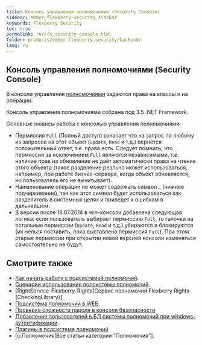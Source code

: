 ```yaml
---
title: Консоль управления полномочиями (Security Console)
sidebar: ember-flexberry-security_sidebar
keywords: Flexberry Security
toc: true
permalink: ru/efs_security-console.html
folder: products/ember-flexberry-security/backend/
lang: ru
---
```


## Консоль управления полномочиями (Security Console)

В консоли управления [полномочиями](right-manager-module.html) задаются права на классы и на операции.

Консоль управления полномочиями собрана под 3.5 .NET Framework.

Основные нюансы работы с консолью управления полномочиями:

* Пермиссия `Full` (Полный доступ) означает что на запрос по любому из запросов на этот объект (`Update`, `Read` и т.д.) вернётся положительный ответ, т.е. права есть. Следует помнить, что пермиссии за исключением `Full` являются независимыми, т.е. наличие прав на обновление не даёт автоматически права на чтение этого объекта (такое разделение реально может использоваться, например, при работе бизнес-сервера, когда объект обновляется, но пользователь его не вычитывает).
* Наименование операции не может содержать символ _ (нижнее подчеркивание), так как этот символ будет использоваться как разделитель в системных целях и приведет к ошибкам в дальнейшем.
* В версии после 18.07.2014 в win-консоли добавлена следующая логика: если пользователь выбирает пермиссию `Full`, то галочки на остальные пермиссии (`Update`, `Read` и т.д.) убираются и блокируются (их нельзя поставить, пока выставлена пермиссия `Full`). При этом старые пермиссии при открытии новой версией консоли изменяться самостоятельно не будут.

## Смотрите также

* [Как начать работу с подсистемой полномочий](how-to-start-work-with-right-manager.html).
* [Сценарии использования подсистемы полномочий](rights-scenarios.html).
* [RightService-Flexberry-Rights|Сервис полномочий Flexberry Rights (CheckingLibrary)]
* [Подсистема полномочий в WEB](fa_right-manager.html).
* [Проверка сложности пароля в консоли безопасности](checking-password-complexity-in-security-console.html)
* [Добавление пользователей в БД системы полномочий при windows-аутентификации](authentication-adapter.html).
* [Плагины в подсистеме полномочий](security-system-plugins.html)
* [c:Полномочия|Все статьи категории "Полномочия"].


